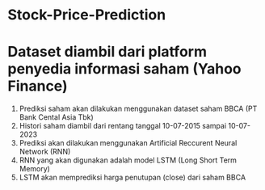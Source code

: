 # Stock-Price-Prediction

# Dataset diambil dari platform penyedia informasi saham (Yahoo Finance)
1. Prediksi saham akan dilakukan menggunakan dataset saham BBCA (PT Bank Cental Asia Tbk)
2. Histori saham diambil dari rentang tanggal 10-07-2015 sampai 10-07-2023
3. Prediksi akan dilakukan menggunakan Artificial Reccurent Neural Network (RNN)
4. RNN yang akan digunakan adalah model LSTM (Long Short Term Memory)
5. LSTM akan memprediksi harga penutupan (close) dari saham BBCA
